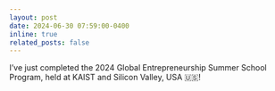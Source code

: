 ```yaml
---
layout: post
date: 2024-06-30 07:59:00-0400
inline: true
related_posts: false
---
```


I’ve just completed the 2024 Global Entrepreneurship Summer School Program, held at KAIST and Silicon Valley, USA 🇺🇸!
